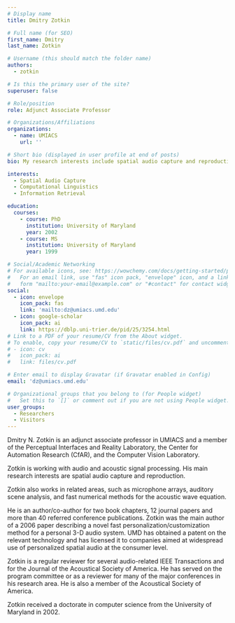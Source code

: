 ```yaml
---
# Display name
title: Dmitry Zotkin

# Full name (for SEO)
first_name: Dmitry
last_name: Zotkin

# Username (this should match the folder name)
authors:
  - zotkin

# Is this the primary user of the site?
superuser: false

# Role/position
role: Adjunct Associate Professor

# Organizations/Affiliations
organizations:
  - name: UMIACS
    url: ''

# Short bio (displayed in user profile at end of posts)
bio: My research interests include spatial audio capture and reproduction.

interests:
  - Spatial Audio Capture 
  - Computational Linguistics
  - Information Retrieval

education:
  courses:
    - course: PhD
      institution: University of Maryland
      year: 2002
    - course: MS 
      institution: University of Maryland
      year: 1999

# Social/Academic Networking
# For available icons, see: https://wowchemy.com/docs/getting-started/page-builder/#icons
#   For an email link, use "fas" icon pack, "envelope" icon, and a link in the
#   form "mailto:your-email@example.com" or "#contact" for contact widget.
social:
  - icon: envelope
    icon_pack: fas
    link: 'mailto:dz@umiacs.umd.edu'
  - icon: google-scholar
    icon_pack: ai
    link: https://dblp.uni-trier.de/pid/25/3254.html
# Link to a PDF of your resume/CV from the About widget.
# To enable, copy your resume/CV to `static/files/cv.pdf` and uncomment the lines below.
# - icon: cv
#   icon_pack: ai
#   link: files/cv.pdf

# Enter email to display Gravatar (if Gravatar enabled in Config)
email: 'dz@umiacs.umd.edu'

# Organizational groups that you belong to (for People widget)
#   Set this to `[]` or comment out if you are not using People widget.
user_groups:
  - Researchers
  - Visitors
---
```


Dmitry N. Zotkin is an adjunct associate professor in UMIACS and a member of the Perceptual Interfaces and Reality Laboratory, the Center for Automation Research (CfAR), and the Computer Vision Laboratory.

Zotkin is working with audio and acoustic signal processing. His main research interests are spatial audio capture and reproduction.

Zotkin also works in related areas, such as microphone arrays, auditory scene analysis, and fast numerical methods for the acoustic wave equation.

He is an author/co-author for two book chapters, 12 journal papers and more than 40 referred conference publications. Zotkin was the main author of a 2006 paper describing a novel fast personalization/customization method for a personal 3-D audio system. UMD has obtained a patent on the relevant technology and has licensed it to companies aimed at widespread use of personalized spatial audio at the consumer level.

Zotkin is a regular reviewer for several audio-related IEEE Transactions and for the Journal of the Acoustical Society of America. He has served on the program committee or as a reviewer for many of the major conferences in his research area. He is also a member of the Acoustical Society of America.

Zotkin received a doctorate in computer science from the University of Maryland in 2002.
